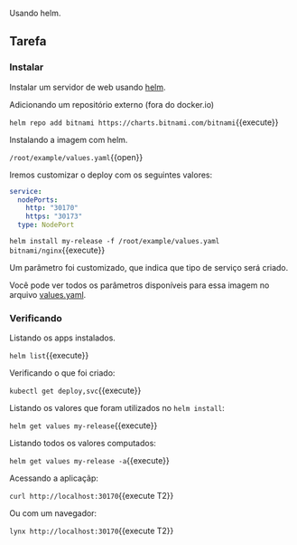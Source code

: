 Usando helm.

## Tarefa

### Instalar

Instalar um servidor de web usando [helm](https://helm.sh/docs/).

Adicionando um repositório externo (fora do docker.io)

`helm repo add bitnami https://charts.bitnami.com/bitnami`{{execute}}

Instalando a imagem com helm.

`/root/example/values.yaml`{{open}}

Iremos customizar o deploy com os seguintes valores:

```yaml
service:
  nodePorts:
    http: "30170"
    https: "30173"
  type: NodePort
```

`helm install my-release -f /root/example/values.yaml bitnami/nginx`{{execute}}

Um parâmetro foi customizado, que indica que tipo de serviço será criado.

Você pode ver todos os parâmetros disponíveis para essa imagem no arquivo [values.yaml](https://github.com/bitnami/charts/blob/master/bitnami/nginx/values.yaml).

### Verificando

Listando os apps instalados.

`helm list`{{execute}}

Verificando o que foi criado:

`kubectl get deploy,svc`{{execute}}

Listando os valores que foram utilizados no `helm install`:

`helm get values my-release`{{execute}}

Listando todos os valores computados:

`helm get values my-release -a`{{execute}}

Acessando a aplicaçãp:

`curl http://localhost:30170`{{execute T2}}

Ou com um navegador:

`lynx http://localhost:30170`{{execute T2}}
